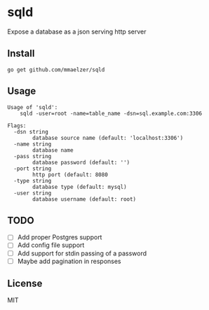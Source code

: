 sqld
====

Expose a database as a json serving http server

Install
-------
```
go get github.com/mmaelzer/sqld
```

Usage
-----
```
Usage of 'sqld':
	sqld -user=root -name=table_name -dsn=sql.example.com:3306

Flags:
  -dsn string
    	database source name (default: 'localhost:3306')
  -name string
    	database name
  -pass string
    	database password (default: '')
  -port string
    	http port (default: 8080
  -type string
    	database type (default: mysql)
  -user string
    	database username (default: root)
```

TODO
----
- [ ] Add proper Postgres support
- [ ] Add config file support
- [ ] Add support for stdin passing of a password
- [ ] Maybe add pagination in responses

License
-------
MIT
